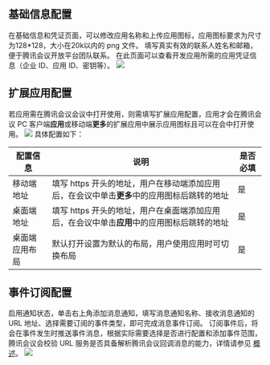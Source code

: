 ## 基础信息配置
在基础信息和凭证页面，可以修改应用名称和上传应用图标，应用图标要求为尺寸为128*128，大小在20k以内的 png 文件。
填写真实有效的联系人姓名和邮箱，便于腾讯会议开放平台团队联系。
在此页面可以查看开发应用所需的应用凭证信息（企业 ID、应用 ID、密钥等）。
![](https://qcloudimg.tencent-cloud.cn/raw/e81d70d62f0ca040c29f57dcb514f8b8.png)

## 扩展应用配置
若应用需在腾讯会议会议中打开使用，则需填写扩展应用配置，应用才会在腾讯会议 PC 客户端**应用**或移动端**更多**的扩展应用中展示应用图标且可以在会中打开使用。
![](https://qcloudimg.tencent-cloud.cn/raw/684471f24e85579168da640afbab4e28.png)
具体配置如下：

| 配置信息 | 说明 | 是否必填 |
|---------|---------|---------|
| 移动端地址 | 填写 https 开头的地址，用户在移动端添加应用后，在会议中单击**更多**中的应用图标后跳转的地址 | 是 |
| 桌面端地址 | 填写 https 开头的地址，用户在桌面端添加应用后，在会议中单击**应用**中的应用图标后跳转的地址 | 是 |
| 桌面端应用布局 | 默认打开设置为默认的布局，用户使用应用时可切换布局 | 是 |



## 事件订阅配置
启用通知状态，单击右上角添加消息通知，填写消息通知名称、接收消息通知的 URL 地址、选择需要订阅的事件类型，即可完成消息事件订阅。
订阅事件后，将会在事件发生时推送事件消息，根据实际需要选择是否进行配置和添加事件范围，腾讯会议会校验 URL 服务是否具备解析腾讯会议回调消息的能力，详情请参见 [概述](https://cloud.tencent.com/document/product/1095/51605)。
![](https://qcloudimg.tencent-cloud.cn/raw/1088bf0ef1d5a97e2f1123fac4b2606a.png)
